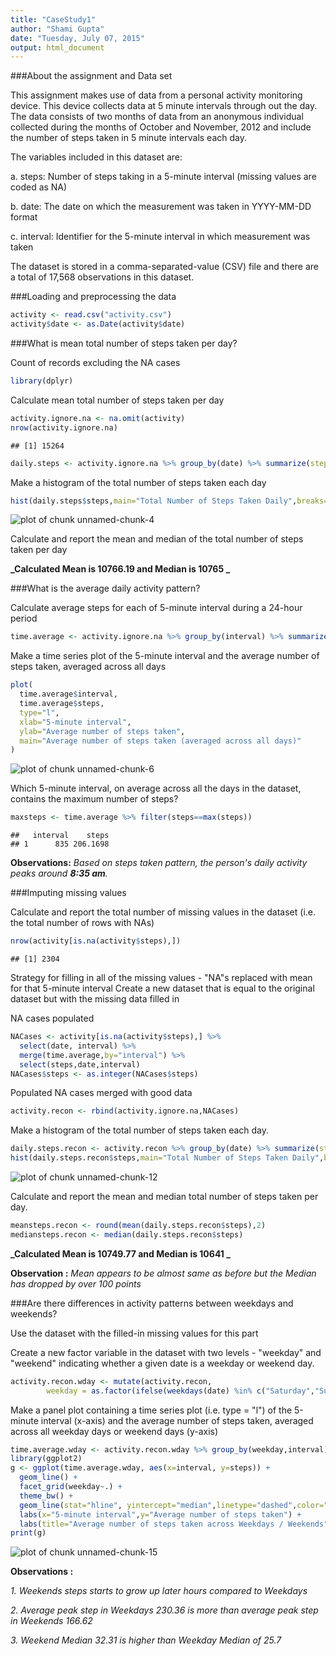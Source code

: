 ```yaml
---
title: "CaseStudy1"
author: "Shami Gupta"
date: "Tuesday, July 07, 2015"
output: html_document
---
```

###About the assignment and Data set

This assignment makes use of data from a personal activity monitoring device. This device collects data at 5 minute intervals through out the day. The data consists of two months of data from an anonymous individual collected during the months of October and November, 2012 and include the number of steps taken in 5 minute intervals each day.

The variables included in this dataset are:

a. steps: Number of steps taking in a 5-minute interval (missing values are coded as NA)

b. date: The date on which the measurement was taken in YYYY-MM-DD format

c. interval: Identifier for the 5-minute interval in which measurement was taken

The dataset is stored in a comma-separated-value (CSV) file and there are a total of 17,568 observations in this dataset.

###Loading and preprocessing the data


```r
activity <- read.csv("activity.csv")
activity$date <- as.Date(activity$date)
```

###What is mean total number of steps taken per day?

Count of records excluding the NA cases

```r
library(dplyr)
```
Calculate mean total number of steps taken per day

```r
activity.ignore.na <- na.omit(activity)
nrow(activity.ignore.na)
```

```
## [1] 15264
```

```r
daily.steps <- activity.ignore.na %>% group_by(date) %>% summarize(steps=sum(steps))
```
Make a histogram of the total number of steps taken each day

```r
hist(daily.steps$steps,main="Total Number of Steps Taken Daily",breaks=10,xlab="Steps")
```

![plot of chunk unnamed-chunk-4](figure/unnamed-chunk-4-1.png) 

Calculate and report the mean and median of the total number of steps taken per day

**_Calculated Mean is 10766.19 and Median is 10765 _**

###What is the average daily activity pattern?

Calculate average steps for each of 5-minute interval during a 24-hour period

```r
time.average <- activity.ignore.na %>% group_by(interval) %>% summarize(steps=mean(steps))
```

Make a time series plot of the 5-minute interval and the average number of steps taken, averaged across all days


```r
plot(
  time.average$interval,
  time.average$steps,
  type="l",
  xlab="5-minute interval",
  ylab="Average number of steps taken",
  main="Average number of steps taken (averaged across all days)"
)
```

![plot of chunk unnamed-chunk-6](figure/unnamed-chunk-6-1.png) 

Which 5-minute interval, on average across all the days in the dataset, contains the maximum number of steps?


```r
maxsteps <- time.average %>% filter(steps==max(steps))
```


```
##   interval    steps
## 1      835 206.1698
```

**Observations:** _Based on steps taken pattern, the person's daily activity peaks around **8:35 am**._

###Imputing missing values

Calculate and report the total number of missing values in the dataset (i.e. the total number of rows with NAs)


```r
nrow(activity[is.na(activity$steps),])
```

```
## [1] 2304
```

Strategy for filling in all of the missing values - "NA"s replaced with mean for that 5-minute interval
Create a new dataset that is equal to the original dataset but with the missing data filled in

NA cases populated 

```r
NACases <- activity[is.na(activity$steps),] %>% 
  select(date, interval) %>% 
  merge(time.average,by="interval") %>%  
  select(steps,date,interval)
NACases$steps <- as.integer(NACases$steps)
```

Populated NA cases merged with good data


```r
activity.recon <- rbind(activity.ignore.na,NACases)
```

Make a histogram of the total number of steps taken each day.


```r
daily.steps.recon <- activity.recon %>% group_by(date) %>% summarize(steps=sum(steps))
hist(daily.steps.recon$steps,main="Total Number of Steps Taken Daily",breaks=10,xlab="Steps")
```

![plot of chunk unnamed-chunk-12](figure/unnamed-chunk-12-1.png) 

Calculate and report the mean and median total number of steps taken per day.


```r
meansteps.recon <- round(mean(daily.steps.recon$steps),2)
mediansteps.recon <- median(daily.steps.recon$steps)
```

**_Calculated Mean is 10749.77 and Median is 10641 _**

**Observation :** _Mean appears to be almost same as before but the Median has dropped by over 100 points_ 

###Are there differences in activity patterns between weekdays and weekends?

Use the dataset with the filled-in missing values for this part

Create a new factor variable in the dataset with two levels - "weekday" and "weekend" indicating whether a given date is a weekday or weekend day.


```r
activity.recon.wday <- mutate(activity.recon, 
        weekday = as.factor(ifelse(weekdays(date) %in% c("Saturday","Sunday"),"Weekend", "Weekday")))
```

Make a panel plot containing a time series plot (i.e. type = "l") of the 5-minute interval (x-axis) and the average number of steps taken, averaged across all weekday days or weekend days (y-axis)


```r
time.average.wday <- activity.recon.wday %>% group_by(weekday,interval) %>% summarize(steps=mean(steps))
library(ggplot2)
g <- ggplot(time.average.wday, aes(x=interval, y=steps)) +
  geom_line() + 
  facet_grid(weekday~.) +
  theme_bw() +
  geom_line(stat="hline", yintercept="median",linetype="dashed",color="red",size=1.5) +
  labs(x="5-minute interval",y="Average number of steps taken") +
  labs(title="Average number of steps taken across Weekdays / Weekends")
print(g)
```

![plot of chunk unnamed-chunk-15](figure/unnamed-chunk-15-1.png) 


**Observations :**

_1. Weekends steps starts to grow up later hours compared to Weekdays_

_2. Average peak step in Weekdays 230.36 is more than average peak step in Weekends 166.62_

_3. Weekend Median 32.31 is higher than Weekday Median of 25.7_
